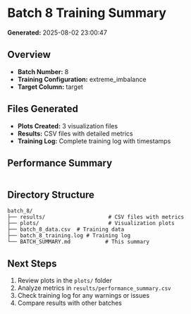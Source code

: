 # Batch 8 Training Summary

**Generated:** 2025-08-02 23:00:47

## Overview
- **Batch Number:** 8
- **Training Configuration:** extreme_imbalance
- **Target Column:** target

## Files Generated
- **Plots Created:** 3 visualization files
- **Results:** CSV files with detailed metrics
- **Training Log:** Complete training log with timestamps

## Performance Summary
```

```

## Directory Structure
```
batch_8/
├── results/                    # CSV files with metrics
├── plots/                      # Visualization plots
├── batch_8_data.csv  # Training data
├── batch_8_training.log # Training log
└── BATCH_SUMMARY.md           # This summary
```

## Next Steps
1. Review plots in the `plots/` folder
2. Analyze metrics in `results/performance_summary.csv`
3. Check training log for any warnings or issues
4. Compare results with other batches
